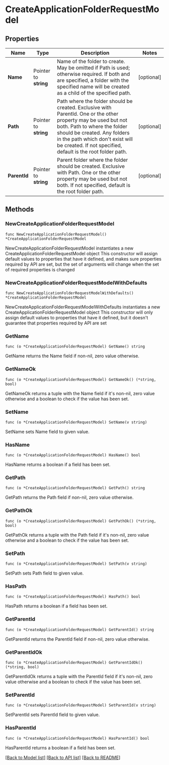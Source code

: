 # CreateApplicationFolderRequestModel

## Properties

Name | Type | Description | Notes
------------ | ------------- | ------------- | -------------
**Name** | Pointer to **string** | Name of the folder to create. May be omitted if Path is used; otherwise required.  If both  and  are specified, a folder with the specified name will be created as a child of the specified path. | [optional] 
**Path** | Pointer to **string** | Path where the folder should be created. Exclusive with ParentId.  One or the other property may be used but not both.  Path to where the folder should be created. Any folders in the path which don&#39;t exist will be created.  If not specified, default is the root folder path. | [optional] 
**ParentId** | Pointer to **string** | Parent folder where the folder should be created. Exclusive with Path.  One or the other property may be used but not both.  If not specified, default is the root folder path. | [optional] 

## Methods

### NewCreateApplicationFolderRequestModel

`func NewCreateApplicationFolderRequestModel() *CreateApplicationFolderRequestModel`

NewCreateApplicationFolderRequestModel instantiates a new CreateApplicationFolderRequestModel object
This constructor will assign default values to properties that have it defined,
and makes sure properties required by API are set, but the set of arguments
will change when the set of required properties is changed

### NewCreateApplicationFolderRequestModelWithDefaults

`func NewCreateApplicationFolderRequestModelWithDefaults() *CreateApplicationFolderRequestModel`

NewCreateApplicationFolderRequestModelWithDefaults instantiates a new CreateApplicationFolderRequestModel object
This constructor will only assign default values to properties that have it defined,
but it doesn't guarantee that properties required by API are set

### GetName

`func (o *CreateApplicationFolderRequestModel) GetName() string`

GetName returns the Name field if non-nil, zero value otherwise.

### GetNameOk

`func (o *CreateApplicationFolderRequestModel) GetNameOk() (*string, bool)`

GetNameOk returns a tuple with the Name field if it's non-nil, zero value otherwise
and a boolean to check if the value has been set.

### SetName

`func (o *CreateApplicationFolderRequestModel) SetName(v string)`

SetName sets Name field to given value.

### HasName

`func (o *CreateApplicationFolderRequestModel) HasName() bool`

HasName returns a boolean if a field has been set.

### GetPath

`func (o *CreateApplicationFolderRequestModel) GetPath() string`

GetPath returns the Path field if non-nil, zero value otherwise.

### GetPathOk

`func (o *CreateApplicationFolderRequestModel) GetPathOk() (*string, bool)`

GetPathOk returns a tuple with the Path field if it's non-nil, zero value otherwise
and a boolean to check if the value has been set.

### SetPath

`func (o *CreateApplicationFolderRequestModel) SetPath(v string)`

SetPath sets Path field to given value.

### HasPath

`func (o *CreateApplicationFolderRequestModel) HasPath() bool`

HasPath returns a boolean if a field has been set.

### GetParentId

`func (o *CreateApplicationFolderRequestModel) GetParentId() string`

GetParentId returns the ParentId field if non-nil, zero value otherwise.

### GetParentIdOk

`func (o *CreateApplicationFolderRequestModel) GetParentIdOk() (*string, bool)`

GetParentIdOk returns a tuple with the ParentId field if it's non-nil, zero value otherwise
and a boolean to check if the value has been set.

### SetParentId

`func (o *CreateApplicationFolderRequestModel) SetParentId(v string)`

SetParentId sets ParentId field to given value.

### HasParentId

`func (o *CreateApplicationFolderRequestModel) HasParentId() bool`

HasParentId returns a boolean if a field has been set.


[[Back to Model list]](../README.md#documentation-for-models) [[Back to API list]](../README.md#documentation-for-api-endpoints) [[Back to README]](../README.md)


